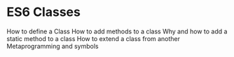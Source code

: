 # ES6 Classes
How to define a Class
How to add methods to a class
Why and how to add a static method to a class
How to extend a class from another
Metaprogramming and symbols
